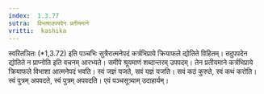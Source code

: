 ```yaml
---
index:  1.3.77
sutra:  विभाषाउपपदेन प्रतीयमाने
vritti:  kashika 
---
```


स्वरितञितः (*1,3.72) इति पञ्चभिः सुत्रैरात्मनेपदं कर्त्रभिप्राये क्रियाफले द्योतिते विहितम्। तदुपपदेन द्योतिते न प्राप्नोति इति वचनम् आरभ्यते। समीपे श्रूयमाणं शब्दान्तरम् उपपदम्। तेन प्रतीयमाने कर्त्रभिप्राये क्रियाफले विभाशा आत्मनेपदं भवति। स्वं जज्ञं यजते, सवं यज्ञं यजति। सवं कठं कुरुते, स्वं कथं करोति। स्वं पुत्रम् अपवदते, स्वं पुत्रम् अपवदति। एवं पञ्चसूत्र्याम् उदाहार्यम्।

